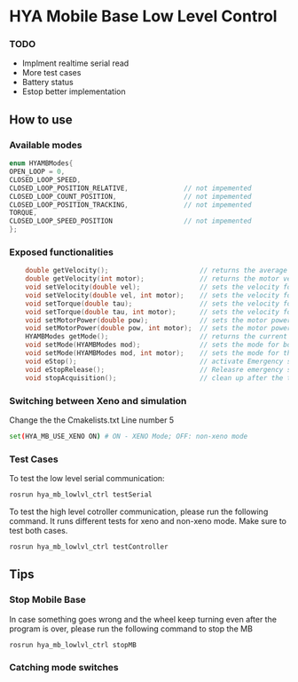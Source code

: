 # HYA Mobile Base Low Level Control

### TODO
- Implment realtime serial read
- More test cases
- Battery status
- Estop better implementation

## How to use

### Available modes
```c++
enum HYAMBModes{
OPEN_LOOP = 0,
CLOSED_LOOP_SPEED,
CLOSED_LOOP_POSITION_RELATIVE,				// not impemented
CLOSED_LOOP_COUNT_POSITION,					// not impemented
CLOSED_LOOP_POSITION_TRACKING,				// not impemented
TORQUE,
CLOSED_LOOP_SPEED_POSITION					// not impemented
};
```
### Exposed functionalities
```c++
	double getVelocity();						// returns the average of two motors
	double getVelocity(int motor);				// returns the motor velocity in RPM
	void setVelocity(double vel);				// sets the velocity for closed loop speed mode for both motors
	void setVelocity(double vel, int motor);	// sets the velocity for closed loop speed mode for the motor
	void setTorque(double tau);					// sets the velocity for closed loop torque mode for both motors
	void setTorque(double tau, int motor);		// sets the velocity for closed loop torque mode for thr motor
	void setMotorPower(double pow);				// sets the motor power for open loop mode for both motors
	void setMotorPower(double pow, int motor);	// sets the motor power for open loop mode for the motor
	HYAMBModes getMode();						// returns the current mode
	void setMode(HYAMBModes mod);				// sets the mode for both motors
	void setMode(HYAMBModes mod, int motor);	// sets the mode for the specified motor
	void eStop();								// activate Emergency stop
	void eStopRelease();						// Releasre emergency stop
	void stopAcquisition();						// clean up after the task is done
```

### Switching between Xeno and simulation
Change the the Cmakelists.txt Line number 5 
```bash
set(HYA_MB_USE_XENO ON) # ON - XENO Mode; OFF: non-xeno mode
```
### Test Cases
To test the low level serial communication:
```bash
rosrun hya_mb_lowlvl_ctrl testSerial
```

To test the high level cotroller communication, please run the following command. It runs different tests for xeno and non-xeno mode. Make sure to test both cases.
```bash
rosrun hya_mb_lowlvl_ctrl testController
```

## Tips

### Stop Mobile Base
In case something goes wrong and the wheel keep turning even after the program is over, please run the following command to stop the MB

```bash
rosrun hya_mb_lowlvl_ctrl stopMB
```

### Catching mode switches
